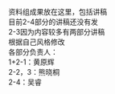 资料组成果放在这里，包括讲稿  
目前2-4部分的讲稿还没有发  
2-3因为内容较多有两部分讲稿  
根据自己风格修改  
各部分负责人：  
1+2-1：黄原辉  
2-2，3：熊晓桐  
2-4：吴睿  
